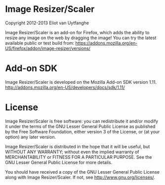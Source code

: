 Image Resizer/Scaler
=====
Copyright 2012-2013 Eliot van Uytfanghe

Image Resizer/Scaler is an add-on for Firefox, which adds the ability to resize any image on the web by dragging the image! 
You can try the latest available public or test build from: https://addons.mozilla.org/en-US/firefox/addon/image-resizer/versions/


Add-on SDK
=====
Image Resizer/Scaler is developed on the Mozilla Add-on SDK version 1.11.
http://addons.mozilla.org/en-US/developers/docs/sdk/1.11/


License
=====
Image Resizer/Scaler is free software: you can redistribute it and/or modify
it under the terms of the GNU Lesser General Public License as published by
the Free Software Foundation, either version 3 of the License, or
(at your option) any later version.

Image Resizer/Scaler is distributed in the hope that it will be useful,
but WITHOUT ANY WARRANTY; without even the implied warranty of
MERCHANTABILITY or FITNESS FOR A PARTICULAR PURPOSE. See the
GNU Lesser General Public License for more details.

You should have received a copy of the GNU Lesser General Public License
along with Image Resizer/Scaler. If not, see <http://www.gnu.org/licenses/>.
